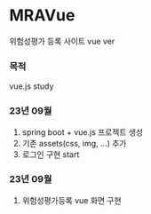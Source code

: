 # MRAVue
위험성평가 등록 사이트 vue ver
### 목적
vue.js study 

### 23년 09월
1. spring boot + vue.js 프로젝트 생성
2. 기존 assets(css, img, ...) 추가
3. 로그인 구현 start

### 23년 09월
1. 위험성평가등록 vue 화면 구현
